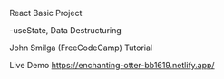 React Basic Project

-useState, Data Destructuring

John Smilga (FreeCodeCamp) Tutorial

Live Demo https://enchanting-otter-bb1619.netlify.app/
